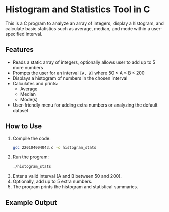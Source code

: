 # Histogram and Statistics Tool in C

This is a C program to analyze an array of integers, display a histogram, and calculate basic statistics such as average, median, and mode within a user-specified interval.

## Features

- Reads a static array of integers, optionally allows user to add up to 5 more numbers
- Prompts the user for an interval `[A, B]` where 50 ≤ A ≤ B ≤ 200
- Displays a histogram of numbers in the chosen interval
- Calculates and prints:
    - Average
    - Median
    - Mode(s)
- User-friendly menu for adding extra numbers or analyzing the default dataset

## How to Use

1. Compile the code:
    ```bash
    gcc 220104004043.c -o histogram_stats
    ```
2. Run the program:
    ```bash
    ./histogram_stats
    ```
3. Enter a valid interval (A and B between 50 and 200).
4. Optionally, add up to 5 extra numbers.
5. The program prints the histogram and statistical summaries.

## Example Output

